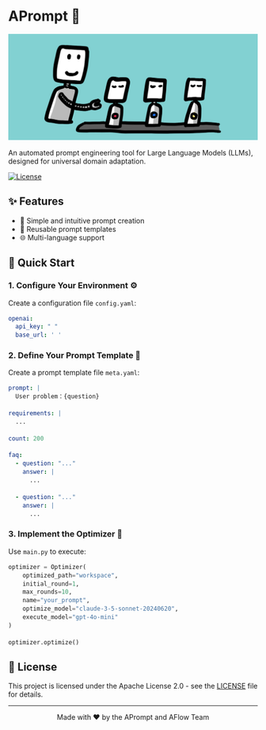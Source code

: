 # APrompt 🤖

![Project Banner](readme_files/banner.png)

An automated prompt engineering tool for Large Language Models (LLMs), designed for universal domain adaptation.

[![License](https://img.shields.io/badge/License-Apache_2.0-blue.svg)](https://opensource.org/licenses/Apache-2.0)

## ✨ Features

- 🚀 Simple and intuitive prompt creation
- 🔄 Reusable prompt templates
- 🌐 Multi-language support

## 🚀 Quick Start

### 1. Configure Your Environment ⚙️

Create a configuration file `config.yaml`:

```yaml
openai:
  api_key: " "
  base_url: ' '
```

### 2. Define Your Prompt Template 📝

Create a prompt template file `meta.yaml`:
```yaml
prompt: |
  User problem：{question}

requirements: |
  ...

count: 200

faq:
  - question: "..."
    answer: |
      ...

  - question: "..."
    answer: |
      ...
```

### 3. Implement the Optimizer 🔧

Use `main.py` to execute:
```python
optimizer = Optimizer(
    optimized_path="workspace",
    initial_round=1,
    max_rounds=10,
    name="your_prompt",
    optimize_model="claude-3-5-sonnet-20240620",
    execute_model="gpt-4o-mini"
)

optimizer.optimize()
```

## 📄 License

This project is licensed under the Apache License 2.0 - see the [LICENSE](LICENSE) file for details.

---

<p align="center">Made with ❤️ by the APrompt and AFlow Team</p>
